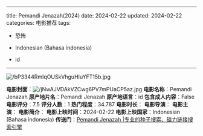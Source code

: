 
---
title: Pemandi Jenazah(2024)
date: 2024-02-22
updated: 2024-02-22
categories: 电影推荐
tags:

- 恐怖

- Indonesian (Bahasa indonesia)
- id
---

<img src="https://image.tmdb.org/t/p/original/bP3344RmIqOUSkVhguHIuYFT15b.jpg" alt="/bP3344RmIqOUSkVhguHIuYFT15b.jpg" title="/bP3344RmIqOUSkVhguHIuYFT15b.jpg">

**电影封面**：<img src="https://image.tmdb.org/t/p/w200/jNwAJVDAkVZCwg6PV7mPUaCP5az.jpg" alt="/jNwAJVDAkVZCwg6PV7mPUaCP5az.jpg" title="/jNwAJVDAkVZCwg6PV7mPUaCP5az.jpg">
**电影名称**：Pemandi Jenazah
**原产地片名**：Pemandi Jenazah
**原产地语言**：id
**包含成人内容**：False
**电影评分**：7.5
**评分人数**：1
**热门程度**：34.787
**电影时长**：
**电影导演**：
**电影主演**：
**电影简介**：
**电影上映时间**：2024-02-22
**电影上映国家**：Indonesian (Bahasa indonesia)
**传送门**：[Pemandi Jenazah |专业的种子搜索、磁力链接搜索引擎](https://movie.amd794.com:2083/?search=Pemandi%20Jenazah&ordering=&mode=match_phrase&page_size=10&page=1)

